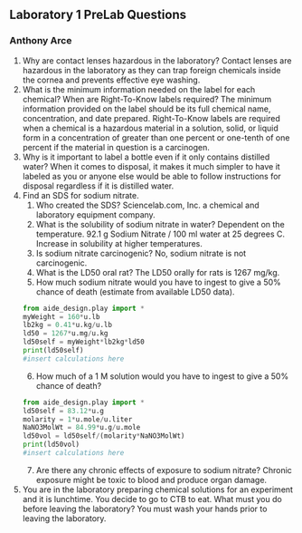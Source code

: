 ## Laboratory 1 PreLab Questions
### Anthony Arce

1. Why are contact lenses hazardous in the laboratory?
    Contact lenses are hazardous in the laboratory as they can trap foreign chemicals inside the cornea and prevents effective eye washing.
2. What is the minimum information needed on the label for each chemical? When are Right-To-Know labels required?
  The minimum information provided on the label should be its full chemical name, concentration, and date prepared. Right-To-Know labels are required when a chemical is a hazardous material in a solution, solid, or liquid form in a concentration of greater than one percent or one-tenth of one percent if the material in question is a carcinogen.
3. Why is it important to label a bottle even if it only contains distilled water?
  When it comes to disposal, it makes it much simpler to have it labeled as you or anyone else would be able to follow instructions for disposal regardless if it is distilled water.
4. Find an SDS for sodium nitrate.
    1. Who created the SDS?
      Sciencelab.com, Inc. a chemical and laboratory equipment company.
    2. What is the solubility of sodium nitrate in water?
      Dependent on the temperature. 92.1 g Sodium Nitrate / 100 ml water at 25 degrees C. Increase in solubility at higher temperatures.
    3. Is sodium nitrate carcinogenic?
      No, sodium nitrate is not carcinogenic.
    4. What is the LD50 oral rat?
      The LD50 orally for rats is 1267 mg/kg.
    5. How much sodium nitrate would you have to ingest to give a 50% chance of death (estimate from available LD50 data).
    ```python
    from aide_design.play import *
    myWeight = 160*u.lb
    lb2kg = 0.41*u.kg/u.lb
    ld50 = 1267*u.mg/u.kg
    ld50self = myWeight*lb2kg*ld50
    print(ld50self)
    #insert calculations here
    ```
    6. How much of a 1 M solution would you have to ingest to give a 50% chance of death?
    ```python
    from aide_design.play import *
    ld50self = 83.12*u.g
    molarity = 1*u.mole/u.liter
    NaNO3MolWt = 84.99*u.g/u.mole
    ld50vol = ld50self/(molarity*NaNO3MolWt)
    print(ld50vol)
    #insert calculations here
    ```
    7. Are there any chronic effects of exposure to sodium nitrate?
      Chronic exposure might be toxic to blood and produce organ damage.
5. You are in the laboratory preparing chemical solutions for an experiment and it is lunchtime. You decide to go to CTB to eat. What must you do before leaving the laboratory?
  You must wash your hands prior to leaving the laboratory.
